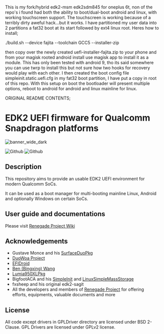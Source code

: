This is my fork/hybrid edk2-msm edk2sdm845 for oneplus 6t, non of the repo's i found had both the ability to boot/dual-boot android and linux, with working touchscreen support. The touchscreen is working because of a terribly dirty aweful hack...but it works. I have partitioned my user data into 2 partitions a fat32 boot at its start followed by ext4 linux root. Heres how to install;

./build.sh --device fajita --toolchain GCC5 --installer-zip

then copy over the newly created uefi-installer-fajita.zip to your phone and from your magisk rooted android install use magisk  app  to  install it as a module. This has only been tested with android 9, tho its said somewhere you can use twrp to install this but not sure how two hooks for recovery would play with each other. I then created the boot config file  simpleinit.static.uefi.cfg in my fat32 boot partition, I have put a copy in root of this repo. With this setup on boot the bootloader will present multiple options, reboot to android for android and linux mainline for linux.

ORIGINAL README CONTENTS;


# EDK2 UEFI firmware for Qualcomm Snapdragon platforms

![banner_wide_dark](https://user-images.githubusercontent.com/17036722/199902341-b086ec31-8d5c-4766-953a-8b9e1492de8b.png)

![Github](https://img.shields.io/github/downloads/edk2-porting/edk2-sdm845/total)
![Github](https://img.shields.io/github/v/release/edk2-porting/edk2-sdm845?include_prereleases)

## Description

This repository aims to provide an usable EDK2 UEFI environment for modern Qualcomm SoCs.

It can be used as a boot manager for multi-booting mainline Linux, Android and optionally Windows on certain SoCs.

## User guide and documentations

Please visit [Renegade Project Wiki](https://wiki.renegade-project.cn/)

## Acknowledgements
- Gustave Monce and his [SurfaceDuoPkg](https://github.com/WOA-Project/SurfaceDuoPkg)
- [DuoWoa Project](https://github.com/WOA-Project)
- [EFIDroid](https://github.com/efidroid)
- [Ben (Bingxing) Wang](https://github.com/imbushuo/)
- [Lumia950XLPkg](https://github.com/WOA-Project/Lumia950XLPkg)
- BigfootACA and his [SimpleInit](https://github.com/BigfootACA/simple-init) and [LinuxSimpleMassStorage](https://github.com/BigfootACA/linux-simple-mass-storage)
- fxsheep and his original edk2-sagit
- All the developers and members of [Renegade Project](https://github.com/edk2-porting/) for offering efforts, equipments, valuable documents and more
## License
All code except drivers in GPLDriver directory are licensed under BSD 2-Clause. GPL Drivers are licensed under GPLv2 license.
